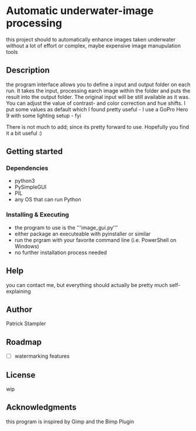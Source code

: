 # Automatic underwater-image processing
this project should to automatically enhance images taken underwater without a lot of effort or complex, maybe expensive image manupulation tools

## Description
the program interface allows you to define a input and output folder on each run. It takes the input, processing earch image within the folder and puts the result into the output folder. The original input will be still available as it was. You can adjust the value of contrast- and color correction and hue shifts.
I put some values as default which I found pretty useful - I use a GoPro Hero 9 with some lighting setup - fyi

There is not much to add; since its pretty forward to use. Hopefully you find it a bit useful :)

## Getting started
### Dependencies
 - python3
 - PySimpleGUI
 - PIL
 - any OS that can run Python

### Installing & Executing
  - the program to use is the '''image_gui.py'''
  - either package an executeable with pyinstaller or similar
  - run the prgram with your favorite command line (i.e. PowerShell on Windows)
  - no further installation process needed

## Help
you can contact me, but everything should actually be pretty much self-explaining

## Author
Patrick Stampler

## Roadmap
- [ ] watermarking features

## License
wip

## Acknowledgments
this program is inspired by Gimp and the Bimp Plugin
